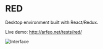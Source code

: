 # RED

Desktop environment built with React/Redux.

Live demo: http://arfeo.net/tests/red/

![Interface](http://arfeo.net/static/red/interface.png "Interface")
